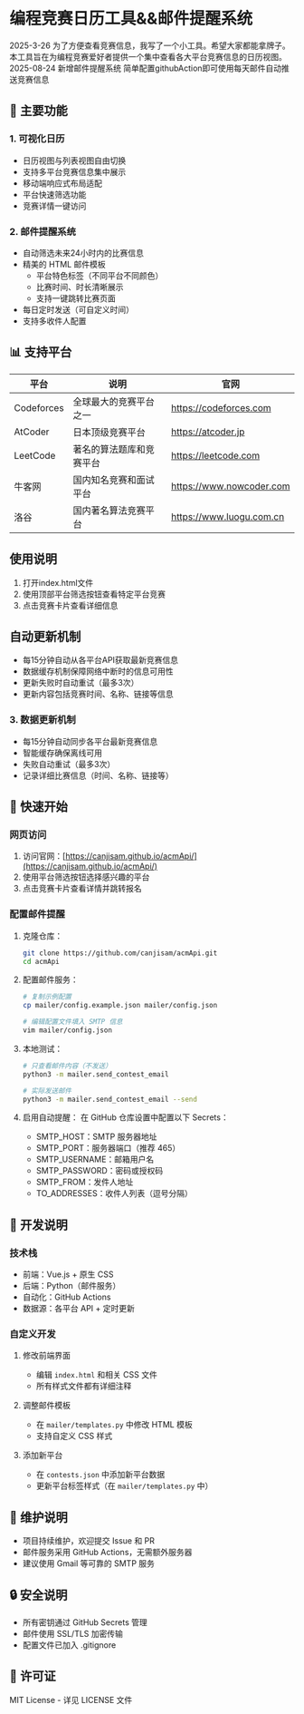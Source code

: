 # 编程竞赛日历工具&&邮件提醒系统
2025-3-26 为了方便查看竞赛信息，我写了一个小工具。希望大家都能拿牌子。
本工具旨在为编程竞赛爱好者提供一个集中查看各大平台竞赛信息的日历视图。  
2025-08-24 新增邮件提醒系统 简单配置githubAction即可使用每天邮件自动推送竞赛信息

## 🌟 主要功能

### 1. 可视化日历
- 日历视图与列表视图自由切换
- 支持多平台竞赛信息集中展示
- 移动端响应式布局适配
- 平台快速筛选功能
- 竞赛详情一键访问

### 2. 邮件提醒系统
- 自动筛选未来24小时内的比赛信息
- 精美的 HTML 邮件模板
  - 平台特色标签（不同平台不同颜色）
  - 比赛时间、时长清晰展示
  - 支持一键跳转比赛页面
- 每日定时发送（可自定义时间）
- 支持多收件人配置

## 📊 支持平台

| 平台 | 说明 | 官网 |
|------|------|------|
| Codeforces | 全球最大的竞赛平台之一 | https://codeforces.com |
| AtCoder | 日本顶级竞赛平台 | https://atcoder.jp |
| LeetCode | 著名的算法题库和竞赛平台 | https://leetcode.com |
| 牛客网 | 国内知名竞赛和面试平台 | https://www.nowcoder.com |
| 洛谷 | 国内著名算法竞赛平台 | https://www.luogu.com.cn |


## 使用说明

1. 打开index.html文件
2. 使用顶部平台筛选按钮查看特定平台竞赛
3. 点击竞赛卡片查看详细信息

## 自动更新机制

- 每15分钟自动从各平台API获取最新竞赛信息
- 数据缓存机制保障网络中断时的信息可用性
- 更新失败时自动重试（最多3次）
- 更新内容包括竞赛时间、名称、链接等信息

### 3. 数据更新机制
- 每15分钟自动同步各平台最新竞赛信息
- 智能缓存确保离线可用
- 失败自动重试（最多3次）
- 记录详细比赛信息（时间、名称、链接等）


## 🚀 快速开始

### 网页访问
1. 访问官网：[https://canjisam.github.io/acmApi/](https://canjisam.github.io/acmApi/)
2. 使用平台筛选按钮选择感兴趣的平台
3. 点击竞赛卡片查看详情并跳转报名

### 配置邮件提醒
1. 克隆仓库：
   ```bash
   git clone https://github.com/canjisam/acmApi.git
   cd acmApi
   ```

2. 配置邮件服务：
   ```bash
   # 复制示例配置
   cp mailer/config.example.json mailer/config.json
   
   # 编辑配置文件填入 SMTP 信息
   vim mailer/config.json
   ```

3. 本地测试：
   ```bash
   # 只查看邮件内容（不发送）
   python3 -m mailer.send_contest_email
   
   # 实际发送邮件
   python3 -m mailer.send_contest_email --send
   ```

4. 启用自动提醒：
   在 GitHub 仓库设置中配置以下 Secrets：
   - SMTP_HOST：SMTP 服务器地址
   - SMTP_PORT：服务器端口（推荐 465）
   - SMTP_USERNAME：邮箱用户名
   - SMTP_PASSWORD：密码或授权码
   - SMTP_FROM：发件人地址
   - TO_ADDRESSES：收件人列表（逗号分隔）

## 🔧 开发说明

### 技术栈
- 前端：Vue.js + 原生 CSS
- 后端：Python（邮件服务）
- 自动化：GitHub Actions
- 数据源：各平台 API + 定时更新

### 自定义开发
1. 修改前端界面
   - 编辑 `index.html` 和相关 CSS 文件
   - 所有样式文件都有详细注释

2. 调整邮件模板
   - 在 `mailer/templates.py` 中修改 HTML 模板
   - 支持自定义 CSS 样式

3. 添加新平台
   - 在 `contests.json` 中添加新平台数据
   - 更新平台标签样式（在 `mailer/templates.py` 中）

## 📝 维护说明

- 项目持续维护，欢迎提交 Issue 和 PR
- 邮件服务采用 GitHub Actions，无需额外服务器
- 建议使用 Gmail 等可靠的 SMTP 服务

## 🔒 安全说明

- 所有密钥通过 GitHub Secrets 管理
- 邮件使用 SSL/TLS 加密传输
- 配置文件已加入 .gitignore

## 📄 许可证

MIT License - 详见 LICENSE 文件

